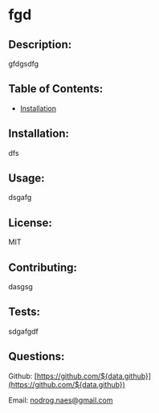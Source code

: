 # fgd #

  ## Description: ##
  
  gfdgsdfg
  
  ## Table of Contents: ##
  
  - [Installation](#installation)
  
  
  
  ## <a name="installation"></a>Installation: ##
  
  dfs
  
  ## Usage: ##
  
  dsgafg
  
  ## License: ##
  
  MIT
  
  ## Contributing: ##
  
  dasgsg
  
  ## Tests: ##
  
  sdgafgdf
  
  ## Questions: ##
  
  Github: [https://github.com/${data.github}](https://github.com/${data.github})

  Email: nodrog.naes@gmail.com
